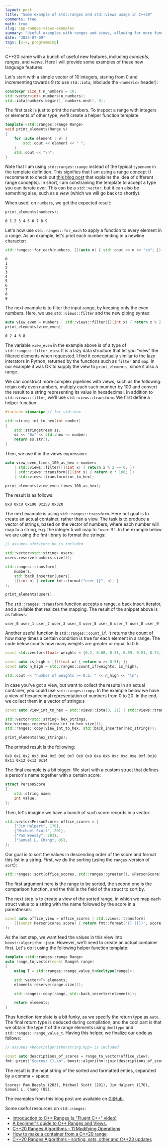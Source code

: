 ```yaml
---
layout: post
title: "Some example of std::ranges and std::views usage in C++20"
comments: true
math: true
slug: cpp-ranges-views-examples
summary: "Useful examples with ranges and views, allowing for more functional style of C++ code."
date: "2023-07-09"
tags: [c++, programming]
---
```


C++20 came with a bunch of useful new features, including *concepts*, *ranges*, and *views*. Here I will provide some examples of these new language features. 

Let's start with a simple vector of 10 integers, staring from 0 and incrementing towards 9 (to use `std::iota`, inbclude the `<numeric>` header):

```c++
constexpr size_t n_numbers = 10;
std::vector<int> numbers(n_numbers);
std::iota(numbers.begin(), numbers.end(), 0);
```

The first task is just to print the numbers. To inspect a range with integers or elements of other type, we'll create a helper function template:

```c++
template <std::ranges::range Range>
void print_elements(Range v)
{
    for (auto element : v) {
        std::cout << element << " ";
    }
    std::cout << "\n";
}
```

Note that I am using `std::ranges::range` instead of the typical `typename` in the template definition. This signifies that I am using a range concept (I recomment to check out [this blog post](https://hannes.hauswedell.net/post/2019/11/30/range_intro/) that explains the idea of different range concepts). In short, I am constraining the template to accept a type you can iterate over. This can be a `std::vector`, but it can also be something alse, such as a *view* (which we will go back to shortly).

When used, on `numbers`, we get the expected result:

```c++
print_elements(numbers);
```

```
0 1 2 3 4 5 6 7 8 9
```

Let's now use `std::ranges::for_each` to apply a function to every element in a range. As an example, let's print each number ending in a newline character:

```c++
std::ranges::for_each(numbers, [](auto n) { std::cout << n << "\n"; });
```

```
0
1
2
3
4
5
6
7
8
9
```

The next example is to filter the input range, by keeping only the even numbers. Here, we use `std::views::filter` and the new piping syntax:

```c++
auto view_even = numbers | std::views::filter([](int x) { return x % 2 == 0; });
print_elements(view_even);
```

```
0 2 4 6 8
```

The variable `view_even` in the example above is of a type of `std::ranges::filter_view`. It is a lazy data structure that let you "view" the filtered elements when requested. I find it conceptually similar to the lazy interators in Python, returned by the functions such as `filter` and `map`. In our example it was OK to supply the view to `print_elements`, since it also a range.

We can construct more complex pipelines with views, such as the following: retain only even numbers, multiply each such mumber by 100 and convert the result to a string representing its value in hexadecimal. In addition to `std::views::filter`, we'll use `std::views::transform`. We first define a helper function:

```c++
#include <iomanip> // for std::hex

std::string int_to_hex(int number)
{
    std::stringstream ss;
    ss << "0x" << std::hex << number;
    return ss.str();
}
```

Then, we use it in the views expression:

```c++
auto view_even_times_100_as_hex = numbers
    | std::views::filter([](int x) { return x % 2 == 0; })
    | std::views::transform([](int x) { return x * 100; })
    | std::views::transform(int_to_hex);

print_elements(view_even_times_100_as_hex);
```

The result is as follows:

```
0x0 0xc8 0x190 0x258 0x320
```

The next example is using `std::ranges::transform`. Here out goal is to create an actual container, rather than a view. The task is to produce a vector of strings, based on the vector of numbers, where each number will map to a string, e.g. the integer 5 will map to `"user_5"`. In the example below we are using the [fmt](https://fmt.dev) library to format the strings:

```c++
// assumes <fmt/core.h> is included

std::vector<std::string> users;
users.reserve(numbers.size());

std::ranges::transform(
    numbers,
    std::back_inserter(users),
    [](int n) { return fmt::format("user_{}", n); }
);

print_elements(users);
```
The `std::ranges::transform` function accepts a range, a back insert iterator, and a callable that realizes the mapping. The result of the snippet above is as follows:

```
user_0 user_1 user_2 user_3 user_4 user_5 user_6 user_7 user_8 user_9
```

Another useful function is `std::ranges::count_if`. It returns the count of how many times a certain condition is true for each element in a range. The code below counts how many weights are greater or equal to 0.5:

```c++
const std::vector<float> weights = {0.2, 0.68, 0.31, 0.59, 0.81, 0.74, 0.14};

const auto is_high = [](float w) { return w >= 0.5f; };
const auto n_high = std::ranges::count_if(weights, is_high);

std::cout << "number of weights >= 0.5: " << n_high << "\n";
```

In case you've got a view, but want to collect the results in an actual container, you could use `std::ranges::copy`. In the example below we have a view of hexadecimal representation of numbers from 0 to 20. In the end, we collect them in a vector of strings:s

```c++
const auto view_int_to_hex = std::views::iota(0, 21) | std::views::transform(int_to_hex);

std::vector<std::string> hex_strings;
hex_strings.reserve(view_int_to_hex.size());
std::ranges::copy(view_int_to_hex, std::back_inserter(hex_strings));

print_elements(hex_strings);
```

The printed result is the following:

```
0x0 0x1 0x2 0x3 0x4 0x5 0x6 0x7 0x8 0x9 0xa 0xb 0xc 0xd 0xe 0xf 0x10 0x11 0x12 0x13 0x14
```

The final example is a bit bigger. We start with a custom struct that defines a person's name together with a certain score:

```c++
struct PersonScore
{
    std::string name;
    int value;
};
```

Then, let's imagine we have a bunch of such score records in a vector:

```c++
std::vector<PersonScore> office_scores = {
    {"Jim Halpert", 176},
    {"Michael Scott", 201},
    {"Pam Beesly", 203},
    {"Samuel L. Chang", 85},
};
```

Our goal is to sort the values in descending order of the score and format this list in a string. First, we do the sorting (using the `ranges`-version of `sort`):

```c++
std::ranges::sort(office_scores, std::ranges::greater{}, &PersonScore::value);
```

The first argument here is the range to be sorted, the second one is the comparison function, and the thid is the field of the struct to sort by.

The next step is to create a view of the sorted range, in which we map each struct value to a string with the name followed by the score in a parentheses:

```c++
const auto office_view = office_scores | std::views::transform(
    [](const PersonScore& score) { return fmt::format("{} ({})", score.name, score.value); }
);
```

As the last step, we want feed the values in this view into `boost::algorithm::join`. However, we'll need to create an actual container first. Let's do it using the following helper function template:

```c++
template <std::ranges::range Range>
auto range_to_vector(const Range& range)
{
    using T = std::ranges::range_value_t<decltype(range)>;

    std::vector<T> elements;
    elements.reserve(range.size());

    std::ranges::copy(range, std::back_inserter(elements));

    return elements;
}
```

Thus function template is a bit funky, as we specify the return type as `auto`. The final return type is deduced during compilation, and the cool part is that we obtain the type `T` of the range elements using `decltype` and `std::ranges::range_value_t`. Having this helper, we finalize our code as follows:

```c++
// assumes <boost/algorithm/string.hpp> is included

const auto descriptions_of_scores = range_to_vector(office_view);
fmt::print("Scores: {}.\n", boost::algorithm::join(descriptions_of_scores, ", "));
```

The result is the neat string of the sorted and formatted enties, separated by a comma + space:

```
Scores: Pam Beesly (203), Michael Scott (201), Jim Halpert (176), Samuel L. Chang (85).
```

The examples from this blog post are available on [GitHub](https://github.com/semeniuta/demo_cpp/blob/master/src/demo_ranges.cpp).

Some useful resources on `std::ranges`:

 * [Introduction to C++ Ranges (a "Fluent C++" video)](https://www.youtube.com/watch?v=4p21wBOplPQ)
 * [A beginner's guide to C++ Ranges and Views.](https://hannes.hauswedell.net/post/2019/11/30/range_intro)
 * [C++20 Ranges Algorithms - 11 Modifying Operations](https://www.cppstories.com/2022/ranges-alg-part-two)
 * [How to make a container from a C++20 range](https://timur.audio/how-to-make-a-container-from-a-c20-range)
 * [C++20 Ranges Algorithms - sorting, sets, other and C++23 updates](https://www.cppstories.com/2022/ranges-alg-part-three)




